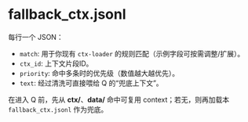 # fallback_ctx.jsonl

每行一个 JSON：
- `match`: 用于你现有 `ctx-loader` 的规则匹配（示例字段可按需调整/扩展）。
- `ctx_id`: 上下文片段ID。
- `priority`: 命中多条时的优先级（数值越大越优先）。
- `text`: 经过清洗可直接喂给 Q 的“兜底上下文”。

在进入 Q 前，先从 **ctx/**、**data/** 命中可复用 context；若无，则再加载本 `fallback_ctx.jsonl` 作为兜底。
